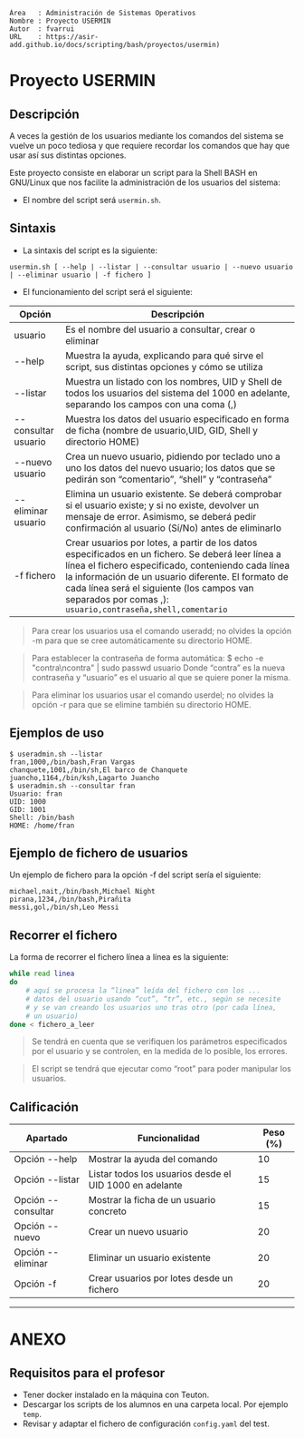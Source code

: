 
```
Área   : Administración de Sistemas Operativos
Nombre : Proyecto USERMIN
Autor  : fvarrui
URL    : https://asir-add.github.io/docs/scripting/bash/proyectos/usermin)
```

# Proyecto USERMIN

## Descripción

A veces la gestión de los usuarios mediante los comandos del sistema se vuelve un poco tediosa y que requiere recordar los comandos que hay que usar así sus distintas opciones.

Este proyecto consiste en elaborar un script para la Shell BASH en GNU/Linux que nos facilite la administración de los usuarios del sistema:

* El nombre del script será `usermin.sh`.

## Sintaxis

* La sintaxis del script es la siguiente:
```
usermin.sh [ --help | --listar | --consultar usuario | --nuevo usuario | --eliminar usuario | -f fichero ]
```

* El funcionamiento del script será el siguiente:

| Opción  | Descripción |
| ------- | ----------- |
| usuario | Es el nombre del usuario a consultar, crear o eliminar |
| --help  |	Muestra la ayuda, explicando para qué sirve el script, sus distintas opciones y cómo se utiliza |
| --listar | Muestra un listado con los nombres, UID y Shell de todos los usuarios del sistema del 1000 en adelante, separando los campos con una coma (,) |
| --consultar usuario | Muestra los datos del usuario especificado en forma de ficha (nombre de usuario,UID, GID, Shell y directorio HOME) |
| --nuevo usuario | Crea un nuevo usuario, pidiendo por teclado uno a uno los datos del nuevo usuario; los datos que se pedirán son “comentario”, “shell” y “contraseña” |
| --eliminar usuario | Elimina un usuario existente. Se deberá comprobar si el usuario existe; y si no existe, devolver un mensaje de error. Asimismo, se deberá pedir confirmación al usuario (Sí/No) antes de eliminarlo |
| -f fichero | Crear usuarios por lotes, a partir de los datos especificados en un fichero. Se deberá leer línea a línea el fichero especificado, conteniendo cada línea la información de un usuario diferente. El formato de cada línea será el siguiente (los campos van separados por comas ,): `usuario,contraseña,shell,comentario` |

> Para crear los usuarios usa el comando useradd; no olvides la opción -m para que se cree automáticamente su directorio HOME.

> Para establecer la contraseña de forma automática: $ echo -e "contra\ncontra" | sudo passwd usuario Donde “contra” es la nueva contraseña y “usuario” es el usuario al que se quiere poner la misma.

> Para eliminar los usuarios usar el comando userdel; no olvides la opción -r para que se elimine también su directorio HOME.

## Ejemplos de uso

```
$ useradmin.sh --listar
fran,1000,/bin/bash,Fran Vargas
chanquete,1001,/bin/sh,El barco de Chanquete
juancho,1164,/bin/ksh,Lagarto Juancho
$ useradmin.sh --consultar fran
Usuario: fran
UID: 1000
GID: 1001
Shell: /bin/bash
HOME: /home/fran
```

## Ejemplo de fichero de usuarios

Un ejemplo de fichero para la opción -f del script sería el siguiente:

```
michael,nait,/bin/bash,Michael Night
pirana,1234,/bin/bash,Pirañita
messi,gol,/bin/sh,Leo Messi
```

## Recorrer el fichero

La forma de recorrer el fichero línea a línea es la siguiente:

```bash
while read linea
do
	# aquí se procesa la “linea” leída del fichero con los ...
	# datos del usuario usando “cut”, “tr”, etc., según se necesite
	# y se van creando los usuarios uno tras otro (por cada línea,
	# un usuario)
done < fichero_a_leer
```

> Se tendrá en cuenta que se verifiquen los parámetros especificados por el usuario y se controlen, en la medida de lo posible, los errores.

> El script se tendrá que ejecutar como “root” para poder manipular los usuarios.

## Calificación

| Apartado      | Funcionalidad | Peso (%) |
| ------------- | ------------- | -------- |
| Opción --help | Mostrar la ayuda del comando | 10 |
| Opción --listar | Listar todos los usuarios desde el UID 1000 en adelante| 15 |
| Opción --consultar | Mostrar la ficha de un usuario concreto| 15 |
| Opción --nuevo | Crear un nuevo usuario | 20 |
| Opción --eliminar | Eliminar un usuario existente | 20 |
| Opción -f | Crear usuarios por lotes desde un fichero | 20 |

----

# ANEXO

## Requisitos para el profesor

* Tener docker instalado en la máquina con Teuton.
* Descargar los scripts de los alumnos en una carpeta local. Por ejemplo `temp`.
* Revisar y adaptar el fichero de configuración `config.yaml` del test.
